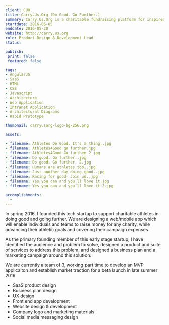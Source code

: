 ```yaml
---
client: CUO
title: Carry.Us.Org (Do Good. Go Further.)
summary: Carry.Us.Org is a charitable fundraising platform for inspired athletes.
startdate: 2016-05-05
enddate: 2016-05-20
website: http://carry.us.org
role: Product Design & Development Lead
status: 

publish:
 print: false
 featured: false

tags:
- AngularJS
- SaaS
- HTML
- CSS
- Javascript
- Architecture
- Web Application
- Intranet Application
- Architectural Diagrams
- Rapid Prototype

thumbnail: carryusorg-logo-bg-256.png

assets: 

- filename: Athletes Do Good. It's a thing..jpg
- filename: Athletes4Good go further.jpg
- filename: Athletes4Good Go further 2.jpg
- filename: Do good. Go further..jpg
- filename: Do good. Go further. 2.jpg
- filename: Humans are athletes too..jpg
- filename: Just another day doing good..jpg
- filename: Racing for good- Join us..jpg
- filename: Yes you can and you’ll love it.jpg
- filename: Yes you can and you’ll love it 2.jpg

accomplishments: 
  -
---
```


In spring 2016, I founded this tech startup to support charitable athletes in doing good and going further. We are designing a web/mobile app which will enable individuals and teams to raise money for any charity, while advancing their athletic goals and covering their campaign expenses.

As the primary founding member of this early stage startup, I have identified the audience and problem to solve, designed a product and suite of services to address this problem, and designed a business plan and a marketing campaign around this solution.

We are currently a team of 3, working part time to develop an MVP applicaiton and establish market traction for a beta launch in late summer 2016.

- SaaS product design
- Business plan design
- UX design
- Front end app development
- Website design & development
- Company logo and marketing materials
- Social media messaging design
